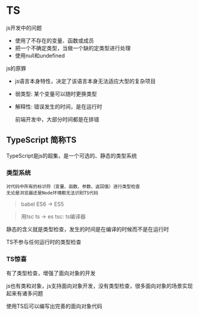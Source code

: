 # TS

js开发中的问题

- 使用了不存在的变量、函数或成员
- 把一个不确定类型，当做一个缺的定类型进行处理
- 使用null和undefined

js的原罪

- js语言本身特性，决定了该语言本身无法适应大型的复杂项目
- 弱类型: 某个变量可以随时更换类型
- 解释性: 错误发生的时间，是在运行时

    前端开发中，大部分时间都是在排错

## TypeScript 简称TS

TypeScript是js的超集，是一个可选的、静态的类型系统

### 类型系统

    对代码中所有的标识符（变量、函数、参数、返回值）进行类型检查
    无论是浏览器还是Node环境都无法识别TS代码

> babel ES6 -> ES5

> 用tsc ts -> es    tsc: ts编译器

静态的含义就是类型检查，发生的时间是在编译的时候而不是在运行时

TS不参与任何运行时的类型检查

### TS惊喜

有了类型检查，增强了面向对象的开发

js也有类和对象，js支持面向对象开发，没有类型检查，很多面向对象的场景实现起来有诸多问题

使用TS后可以编写出完善的面向对象代码